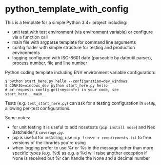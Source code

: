 python_template_with_config
===========================

This is a template for a simple Python 3.4+ project including:

  * unit test with test environment (via environment variable) or configure via a function call
  * main file with argparse template for command line arguments
  * config folder with simple structure for testing and production environments
  * logging configured with ISO-8601 date (parseable by dateutil.parser), process number, file and line number

Python coding template including ENV environment variable configuration::

    $ python start_here.py hello --configuration=dev_windows
    $ CONFIG=windows_dev python start_here.py hello
    # or requests config.get(<myconf>) in your code, see start_here.__main__

Tests (e.g. `test_start_here.py`) can ask for a testing configuration in `setUp`, allowing per-test configurations.

Some notes:

  * for unit testing it is useful to add nosetests (`pip install nose`) and Ned Batchelder's `coverage.py`.
  * pip is useful for installing, use `pip freeze > requirements.txt` to free versions of the libraries you're using
  * when logging prefer to use %r or %s in the message rather than more specific types (e.g. %d) as e.g. a %d will raise another exception if None is received but %r can handle the None and a decimal number
